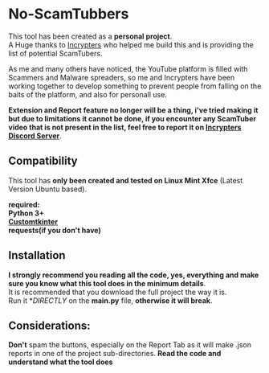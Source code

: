 # No-ScamTubbers  
This tool has been created as a **personal project**.   
A Huge thanks to [Incrypters](https://github.com/incrypters) who helped me build this and is providing the list of potential ScamTubers.  

As me and many others have noticed, the YouTube platform is filled with Scammers and Malware spreaders, so me and Incrypters have been working together to develop something to prevent people from falling on the baits of the platform, and also for personall use.

**Extension and Report feature no longer will be a thing, i've tried making it but due to limitations it cannot be done,
if you encounter any ScamTuber video that is not present in the list, feel free to report it on [Incrypters Discord Server](https://github.com/Incrypters/YT-ScamDatabase)**.
  
## Compatibility  
This tool has **only been created and tested on Linux Mint Xfce** (Latest Version Ubuntu based).  
  
**required:   
  Python 3+  
  [Customtkinter](https://github.com/TomSchimansky/CustomTkinter)  
  requests(if you don't have)**  
  
## Installation
  
**I strongly recommend you reading all the code, yes, everything and make sure you know what this tool does in the minimum details**.  
It is recommended that you download the full project the way it is.  
Run it **DIRECTLY* on the **main.py** file, **otherwise it will break**.  

## Considerations:  
**Don't** spam the buttons, especially on the Report Tab as it will make .json reports in one of the project sub-directories.
**Read the code and understand what the tool does**  
